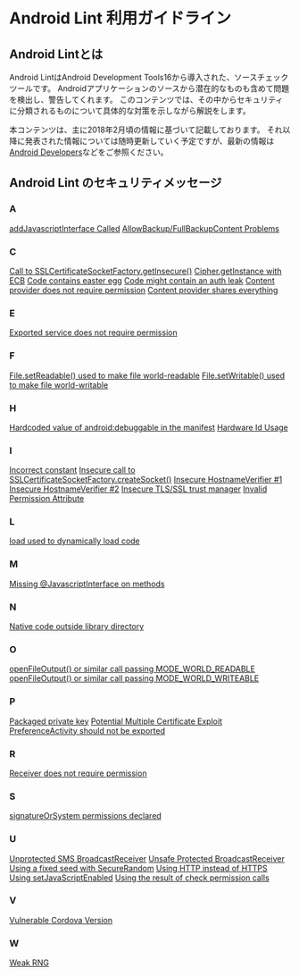 # Android Lint 利用ガイドライン

## Android Lintとは

Android LintはAndroid Development Tools16から導入された、ソースチェックツールです。
Androidアプリケーションのソースから潜在的なものも含めて問題を検出し、警告してくれます。
このコンテンツでは、その中からセキュリティに分類されるものについて具体的な対策を示しながら解説をします。

本コンテンツは、主に2018年2月頃の情報に基づいて記載しております。
それ以降に発表された情報については随時更新していく予定ですが、最新の情報は[Android Developers](https://developer.android.com/)などをご参照ください。

## Android Lint のセキュリティメッセージ

### A

 [addJavascriptInterface Called](AddJavascriptInterface.md)
 [AllowBackup/FullBackupContent Problems](AllowBackup.md)

### C

 [Call to SSLCertificateSocketFactory.getInsecure()](SSLCertificateSocketFactoryGetInsecure.md)
 [Cipher.getInstance with ECB](GetInstance.md)
 [Code contains easter egg](EasterEgg.md)
 [Code might contain an auth leak](AuthLeak.md)
 [Content provider does not require permission](ExportedContentProvider.md)
 [Content provider shares everything](GrantAllUris.md)

### E

 [Exported service does not require permission](ExportedService.md)

### F

 [File.setReadable() used to make file world-readable](SetWorldReadable.md)
 [File.setWritable() used to make file world-writable](SetWorldWritable.md)

### H

 [Hardcoded value of android:debuggable in the manifest](HardcodedDebugMode.md)
 [Hardware Id Usage](HardwareIds.md)

### I

 [Incorrect constant](WrongConstant.md)
 [Insecure call to SSLCertificateSocketFactory.createSocket()](SSLCertificateSocketFactoryCreateSocket.md)
 [Insecure HostnameVerifier #1](AllowAllHostnameVerifier.md)
 [Insecure HostnameVerifier #2](BadHostnameVerifier.md)
 [Insecure TLS/SSL trust manager](TrustAllX509TrustManager.md)
 [Invalid Permission Attribute](InvalidPermission.md)

### L

 [load used to dynamically load code](UnsafeDynamicallyLoadedCode.md)

### M

 [Missing @JavascriptInterface on methods](JavascriptInterface.md)

### N

 [Native code outside library directory](UnsafeNativeCodeLocation.md)

### O

 [openFileOutput() or similar call passing MODE_WORLD_READABLE](WorldReadableFiles.md)
 [openFileOutput() or similar call passing MODE_WORLD_WRITEABLE](WorldWritableFiles.md)

### P

 [Packaged private key](PackagedPrivateKey.md)
 [Potential Multiple Certificate Exploit](PackageManagerGetSignatures.md)
 [PreferenceActivity should not be exported](ExportedPreferenceActivity.md)

### R

 [Receiver does not require permission](ExportedReceiver.md)

### S

 [signatureOrSystem permissions declared](SignatureOrSystemPermissions.md)

### U

 [Unprotected SMS BroadcastReceiver](UnprotectedSMSBroadcastReceiver.md)
 [Unsafe Protected BroadcastReceiver](UnsafeProtectedBroadcastReceiver.md)
 [Using a fixed seed with SecureRandom](SecureRandom.md)
 [Using HTTP instead of HTTPS](UsingHttp.md)
 [Using setJavaScriptEnabled](SetJavascriptEnabled.md)
 [Using the result of check permission calls](UseCheckPermission.md)

### V

 [Vulnerable Cordova Version](VulnerableCordovaVersion.md)

### W

 [Weak RNG](TrulyRandom.md)
